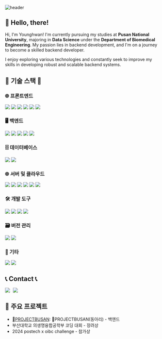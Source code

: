 ![header](https://capsule-render.vercel.app/api?type=waving&color=6994CDEE&text=Welcome%20to%20My%20GitHub%20Profile!&fontColor=FFFFFF&animation=twinkling&height=200&fontSize=45)
<br>

## 👋 Hello, there!
Hi, I'm Younghwan! I'm currently pursuing my studies at **Pusan National University**, majoring in **Data Science** under the **Department of Biomedical Engineering**. My passion lies in backend development, and I'm on a journey to become a skilled backend developer.

I enjoy exploring various technologies and constantly seek to improve my skills in developing robust and scalable backend systems.

## 🔨 기술 스택 🔨

### 🌐 프론트엔드
<div>
  <img src="https://img.shields.io/badge/HTML5-E34F26?style=for-the-badge&logo=html5&logoColor=white">
  <img src="https://img.shields.io/badge/CSS3-1572B6?style=for-the-badge&logo=css3&logoColor=white">
  <img src="https://img.shields.io/badge/JavaScript-F7DF1E?style=for-the-badge&logo=javascript&logoColor=black">
  <img src="https://img.shields.io/badge/Bootstrap-7952B3?style=for-the-badge&logo=bootstrap&logoColor=white">
  <img src="https://img.shields.io/badge/React-61DAFB?style=for-the-badge&logo=react&logoColor=white">
  <img src="https://img.shields.io/badge/TypeScript-3178C6?style=for-the-badge&logo=typescript&logoColor=white">
</div>

### 🖥 백엔드
<div>
  <img src="https://img.shields.io/badge/Java-007396?style=for-the-badge&logo=java&logoColor=white">
  <img src="https://img.shields.io/badge/Spring Boot-6DB33F?style=for-the-badge&logo=spring-boot&logoColor=white">
  <img src="https://img.shields.io/badge/Node.js-339933?style=for-the-badge&logo=node.js&logoColor=white">
  <img src="https://img.shields.io/badge/Kotlin-7F52FF?style=for-the-badge&logo=kotlin&logoColor=white">
  <img src="https://img.shields.io/badge/Python-3776AB?style=for-the-badge&logo=python&logoColor=white">
</div>

### 🗄 데이터베이스
<div>
  <img src="https://img.shields.io/badge/MySQL-4479A1?style=for-the-badge&logo=mysql&logoColor=white">
  <img src="https://img.shields.io/badge/Redis-DC382D?style=for-the-badge&logo=redis&logoColor=white">
</div>

### 🌐 서버 및 클라우드
<div>
  <img src="https://img.shields.io/badge/Linux-FCC624?style=for-the-badge&logo=linux&logoColor=black">
  <img src="https://img.shields.io/badge/Apache Tomcat-F8DC75?style=for-the-badge&logo=apache-tomcat&logoColor=black">
  <img src="https://img.shields.io/badge/Amazon AWS-232F3E?style=for-the-badge&logo=amazon-aws&logoColor=white">
  <img src="https://img.shields.io/badge/Google Cloud-4285F4?style=for-the-badge&logo=google-cloud&logoColor=white">
  <img src="https://img.shields.io/badge/Microsoft Azure-0078D4?style=for-the-badge&logo=microsoft-azure&logoColor=white">
  <img src="https://img.shields.io/badge/Docker-2496ED?style=for-the-badge&logo=docker&logoColor=white">
</div>

### 🛠 개발 도구
<div>
  <img src="https://img.shields.io/badge/IntelliJ IDEA-000000?style=for-the-badge&logo=intellij-idea&logoColor=white">
  <img src="https://img.shields.io/badge/PyCharm-000000?style=for-the-badge&logo=pycharm&logoColor=white">
  <img src="https://img.shields.io/badge/Jupyter-F37626?style=for-the-badge&logo=jupyter&logoColor=white">
  <img src="https://img.shields.io/badge/Eclipse IDE-2C2255?style=for-the-badge&logo=eclipse-ide&logoColor=white">
</div>

### 🗃 버전 관리
<div>
  <img src="https://img.shields.io/badge/Git-F05032?style=for-the-badge&logo=git&logoColor=white">
  <img src="https://img.shields.io/badge/GitHub-181717?style=for-the-badge&logo=github&logoColor=white">
</div>

### 🧩 기타
<div>
  <img src="https://img.shields.io/badge/C-A8B9CC?style=for-the-badge&logo=c&logoColor=white">
  <img src="https://img.shields.io/badge/C++-00599C?style=for-the-badge&logo=c%2B%2B&logoColor=white">
</div>

## 📞 Contact 📞
<div style="display:flex; flex-direction:row;">
    <a href="mailto:fdgdfgdgf123@gmail.com">
        <img src="https://img.shields.io/badge/Gmail-EA4335?style=for-the-badge&logo=Gmail&logoColor=white"> 
    </a>
    <a href="https://linkedin.com/in/yourprofile" style="margin-left:10px;">
        <img src="https://img.shields.io/badge/LinkedIn-0077B5?style=for-the-badge&logo=linkedin&logoColor=white">
    </a>
</div>

## 🌟 주요 프로젝트
- [PROJECTBUSAN](https://github.com/choiyounghwan123/study-link): PROJECTBUSAN(동아리) - 백엔드
- 부산대학교 의생명융합공학부 코딩 대회 - 장려상
- 2024 postech x oibc challenge - 참가상


